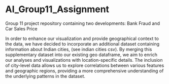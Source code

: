 # AI_Group11_Assignment

Group 11 project repository containing two developments: Bank Fraud and Car Sales Price

In order to enhance our visualization and provide geographical context to the data, we have decided to incorporate an additional dataset containing information about Indian cities, (see indian cities csv). By merging this supplementary dataset into our existing geo dataframe, we aim to enrich our analyses and visualizations with location-specific details. The inclusion of city-level data allows us to explore correlations between various features and geographic regions, providing a more comprehensive understanding of the underlying patterns in the dataset.
